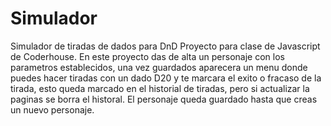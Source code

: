 # Simulador
Simulador de tiradas de dados para DnD
Proyecto para clase de Javascript de Coderhouse.
En este proyecto das de alta un personaje con los parametros establecidos, una vez guardados aparecera un menu donde puedes hacer tiradas con un dado D20 y te marcara el exito o fracaso de la tirada, esto queda marcado en el historial de tiradas, pero si actualizar la paginas se borra el historal. 
El personaje queda guardado hasta que creas un nuevo personaje.

